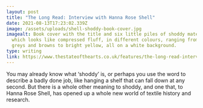 ```yaml
---
layout: post
title: "The Long Read: Interview with Hanna Rose Shell"
date: 2021-08-13T17:23:02.339Z
image: /assets/uploads/shell-shoddy-book-cover.jpg
imagealt: Book cover with the title and six little piles of shoddy material,
  which looks like compressed fluff, in different colours, ranging from black,
  greys and browns to bright yellow, all on a white background.
type: writing
link: https://www.thestateofthearts.co.uk/features/the-long-read-interview-with-hanna-rose-shell/
---
```

You may already know what ‘shoddy’ is, or perhaps you use the word to describe a badly done job, like hanging a shelf that can fall down at any second. But there is a whole other meaning to shoddy, and one that, to Hanna Rose Shell, has opened up a whole new world of textile history and research.
